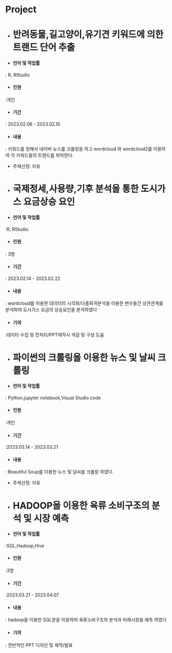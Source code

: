 # Project

- # 반려동물,길고양이,유기견 키워드에 의한 트랜드 단어 추출

- #### 언어 및 작업툴
: R, RStudio
- #### 인원
:개인
- #### 기간
: 2023.02.06 - 2023.02.10
- #### 내용
: 키워드를 정해서 네이버 뉴스를 크롤링을 하고 wordcloud 와 wordcloud2를 이용하여 각 키워드들의 트렌드를 파악한다.
- 주제선정: 자유

- # 국제정세,사용량,기후 분석을 통한 도시가스 요금상승 요인

- #### 언어 및 작업툴
:R, RStudio
- #### 인원
: 3명
- #### 기간
: 2023.02.14 - 2023.02.22
- #### 내용
: wordcloud를 이용한 데이터의 시각화/다중회귀분석을 이용한 변수들간 상관관계를 분석하여 도시가스 요금의 상승요인을 분석하였다 
- #### 기여 
:데이터 수집 및 전처리/PPT제작시 색감 및 구성 도움

- # 파이썬의 크롤링을 이용한 뉴스 및 날씨 크롤링

- #### 언어 및 작업툴
: Python,jupyter notebook,Visual Studio code
- #### 인원
:개인
- #### 기간
:2023.03.14 - 2023.03.21
- #### 내용
: Beautiful Soup를 이용한 뉴스 및 날씨를 크롤링 하였다.
- 주제선정: 자유

- # HADOOP을 이용한 육류 소비구조의 분석 및 시장 예측

- #### 언어 및 작업툴
:SQL,Hadoop,Hive
- #### 인원
:3명
- #### 기간
:2023.03.21 - 2023.04.07
- #### 내용
: hadoop을 이용한 SQL문을 이용하여 육류소비구조의 분석과 미래시장을 예측 하였다
- #### 기여
: 전반적인 PPT 디자인 및 제작/발표 

